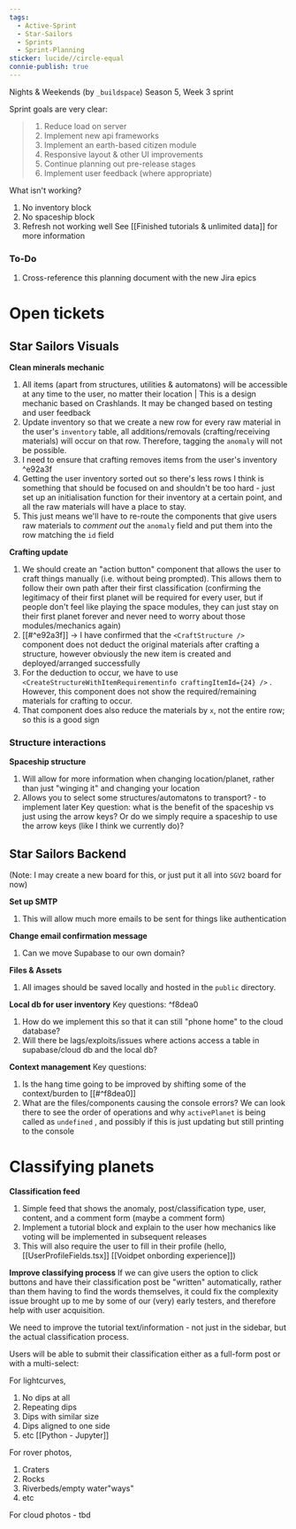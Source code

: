 ```yaml
---
tags:
  - Active-Sprint
  - Star-Sailors
  - Sprints
  - Sprint-Planning
sticker: lucide//circle-equal
connie-publish: true
---
```

Nights & Weekends (by `_buildspace`) Season 5, Week 3 sprint

Sprint goals are very clear:
> 1. Reduce load on server  
> 2. Implement new api frameworks  
> 3. Implement an earth-based citizen module  
> 4. Responsive layout & other UI improvements
> 5. Continue planning out pre-release stages  
> 6. Implement user feedback (where appropriate)


What isn't working?
1. No inventory block
2. No spaceship block
3. Refresh not working well
See [[Finished tutorials & unlimited data]] for more information

### To-Do
1. Cross-reference this planning document with the new Jira epics

# Open tickets
## Star Sailors Visuals
**Clean minerals mechanic**
1. All items (apart from structures, utilities & automatons) will be accessible at any time to the user, no matter their location | This is a design mechanic based on Crashlands. It may be changed based on testing and user feedback
2. Update inventory so that we create a new row for every raw material in the user's `inventory` table, all additions/removals (crafting/receiving materials) will occur on that row. Therefore, tagging the `anomaly` will not be possible. 
3. I need to ensure that crafting removes items from the user's inventory ^e92a3f
4. Getting the user inventory sorted out so there's less rows I think is something that should be focused on and shouldn't be too hard - just set up an initialisation function for their inventory at a certain point, and all the raw materials will have a place to stay.
5. This just means we'll have to re-route the components that give users raw materials to *comment out* the `anomaly` field and put them into the row matching the `id` field

**Crafting update**
1. We should create an "action button" component that allows the user to craft things manually (i.e. without being prompted). This allows them to follow their own path after their first classification (confirming the legitimacy of their first planet will be required for every user, but if people don't feel like playing the space modules, they can just stay on their first planet forever and never need to worry about those modules/mechanics again)
2. [[#^e92a3f]] -> I have confirmed that the `<CraftStructure />` component does not deduct the original materials after crafting a structure, however obviously the new item is created and deployed/arranged successfully
3. For the deduction to occur, we have to use `<CreateStructureWithItemRequirementinfo craftingItemId={24} />` . However, this component does not show the required/remaining materials for crafting to occur.
4. That component does also reduce the materials by `x`, not the entire row; so this is a good sign

### Structure interactions
**Spaceship structure**
1. Will allow for more information when changing location/planet, rather than just "winging it" and changing your location
2. Allows you to select some structures/automatons to transport? - to implement later
Key question: what is the benefit of the spaceship vs just using the arrow keys? Or do we simply require a spaceship to use the arrow keys (like I think we currently do)?

## Star Sailors Backend
(Note: I may create a new board for this, or just put it all into `SGV2` board for now)

**Set up SMTP**
1. This will allow much more emails to be sent for things like authentication

**Change email confirmation message**
1. Can we move Supabase to our own domain?

**Files & Assets**
1. All images should be saved locally and hosted in the `public` directory. 

**Local db for user inventory**
Key questions: ^f8dea0
1. How do we implement this so that it can still "phone home" to the cloud database?
2. Will there be lags/exploits/issues where actions access a table in supabase/cloud db and the local db?

**Context management**
Key questions:
1. Is the hang time going to be improved by shifting some of the context/burden to [[#^f8dea0]]
2. What are the files/components causing the console errors? We can look there to see the order of operations and why `activePlanet` is being called as `undefined` , and possibly if this is just updating but still printing to the console

# Classifying planets
**Classification feed**
1. Simple feed that shows the anomaly, post/classification type, user, content, and a comment form (maybe a comment form)
2. Implement a tutorial block and explain to the user how mechanics like voting will be implemented in subsequent releases
3. This will also require the user to fill in their profile (hello, [[UserProfileFields.tsx]] [[Voidpet onbording experience]])

**Improve classifying process**
If we can give users the option to click buttons and have their classification post be "written" automatically, rather than them having to find the words themselves, it could fix the complexity issue brought up to me by some of our (very) early testers, and therefore help with user acquisition.

We need to improve the tutorial text/information - not just in the sidebar, but the actual classification process. 

Users will be able to submit their classification either as a full-form post or with a multi-select:

For lightcurves,
1. No dips at all
2. Repeating dips
3. Dips with similar size
4. Dips aligned to one side
5. etc
[[Python - Jupyter]]

For rover photos,
1. Craters
2. Rocks
3. Riverbeds/empty water"ways"
4. etc

For cloud photos - tbd